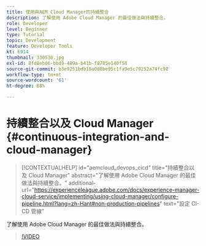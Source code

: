 ```yaml
---
title: 使用與AEM Cloud Manager的持續整合
description: 了解使用 Adobe Cloud Manager 的最佳做法與持續整合。
role: Developer
level: Beginner
type: Tutorial
topic: Development
feature: Developer Tools
kt: 6914
thumbnail: 330536.jpg
exl-id: 8fd8eb06-bbd9-489a-b41b-f8785e140f58
source-git-commit: b3e9251bdb18a008be95c1fa9e5c79252a74fc98
workflow-type: tm+mt
source-wordcount: '61'
ht-degree: 88%

---
```


# 持續整合以及 Cloud Manager {#continuous-integration-and-cloud-manager}

>[!CONTEXTUALHELP]
>id="aemcloud_devops_cicd"
>title="持續整合以及 Cloud Manager"
>abstract="了解使用 Adobe Cloud Manager 的最佳做法與持續整合。"
>additional-url="https://experienceleague.adobe.com/docs/experience-manager-cloud-service/implementing/using-cloud-manager/configure-pipeline.html?lang=zh-Hant#non-production-pipelines" text="設定 CI-CD 管線"

了解使用 Adobe Cloud Manager 的最佳做法與持續整合。

>[!VIDEO](https://video.tv.adobe.com/v/330536?quality=12&learn=on)
